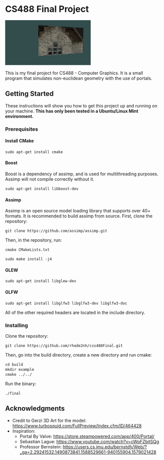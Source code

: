 # CS488 Final Project
![](example1.gif)

This is my final project for CS488 - Computer Graphics. It is a small program that simulates non-euclidean geometry with the use of portals.

## Getting Started

These instructions will show you how to get this project up and running on your machine. **This has only been tested in a Ubuntu/Linux Mint environment.**

### Prerequisites

#### Install CMake

```
sudo apt-get install cmake
```

#### Boost

Boost is a dependency of assimp, and is used for multithreading purposes. Assimp will not compile correctly without it.

```
sudo apt-get install libboost-dev
```

#### Assimp

Assimp is an open source model loading library that supports over 40+ formats. 
It is recommended to build assimp from source. 
First, clone the repository:

```
git clone https://github.com/assimp/assimp.git
```

Then, in the repository, run:

```
cmake CMakeLists.txt
```
```
sudo make install -j4
```

#### GLEW

```
sudo apt-get install libglew-dev
```

#### GLFW

```
sudo apt-get install libglfw3 libglfw3-dev libglfw3-doc 
```

All of the other required headers are located in the include directory.

### Installing

Clone the repository:

```
git clone https://github.com/rhode2nh/css488Final.git
```

Then, go into the build directory, create a new directory and run cmake:

```
cd build
mkdir example
cmake ../../
```

Run the binary:

```
./final
```


## Acknowledgments

* Credit to Gerzi 3D Art for the model: https://www.turbosquid.com/FullPreview/Index.cfm/ID/464428
* Inspiration:
  - Portal By Valve: https://store.steampowered.com/app/400/Portal/
  - Sebastian Lague: https://www.youtube.com/watch?v=cWpFZbjtSQg
  - Professor Bernstein: https://users.cs.jmu.edu/bernstdh/Web/?_ga=2.29241532.1490873841.1588529661-940155904.1579021428
